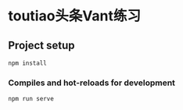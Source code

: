 # toutiao头条Vant练习

## Project setup
```
npm install
```

### Compiles and hot-reloads for development
```
npm run serve
```
